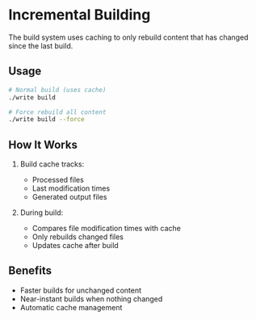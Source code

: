 # Incremental Building

The build system uses caching to only rebuild content that has changed since the last build.

## Usage

```bash
# Normal build (uses cache)
./write build

# Force rebuild all content
./write build --force
```

## How It Works

1. Build cache tracks:

   - Processed files
   - Last modification times
   - Generated output files

2. During build:
   - Compares file modification times with cache
   - Only rebuilds changed files
   - Updates cache after build

## Benefits

- Faster builds for unchanged content
- Near-instant builds when nothing changed
- Automatic cache management
